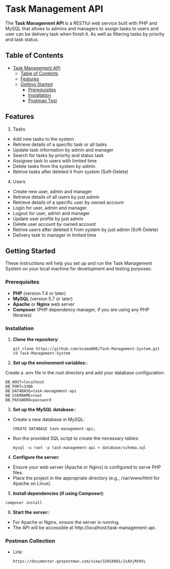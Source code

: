 # Task Management API

The **Task Management API** is a RESTful web service built with PHP and MySQL that allows to admins and managers to assign tasks to users and user can be delivery task when finish it. As well as filtering tasks by priority and task status.

## Table of Contents

- [Task Management API](#task-management-api)
  - [Table of Contents](#table-of-contents)
  - [Features](#features)
  - [Getting Started](#getting-started)
    - [Prerequisites](#prerequisites)
    - [Installation](#installation)
    - [Postman Test](#postman-test)

## Features

1. Tasks
  - Add new tasks to the system
  - Retrieve details of a specific task or all tasks
  - Update task information by admin and manager
  - Search for tasks by priority and status task
  - Assignee task to users with limited time
  - Delete tasks from the system by admin
  - Retrive tasks after deleted it from system (Soft-Delete)

4. Users
  - Create new user, admin and manager
  - Retrieve details of all users by just admin
  - Retrieve details of a specific user by owned account 
  - Login for user, admin and manager
  - Logout for user, admin and manager
  - Update user profile by just admin
  - Delete user account by owned account 
  - Retrive users after deleted it from system by just admin (Soft-Delete)
  - Delivery task to manager in limited time 

## Getting Started

These instructions will help you set up and run the Task Management System on your local machine for development and testing purposes.

### Prerequisites

- **PHP** (version 7.4 or later)
- **MySQL** (version 5.7 or later)
- **Apache** or **Nginx** web server
- **Composer** (PHP dependency manager, if you are using any PHP libraries)


### Installation

1. **Clone the repository**:

   ```
   git clone https://github.com/osama806/Task-Management-System.git
   cd Task-Management-System
   ```

2. **Set up the environment variables:**:

  Create a .env file in the root directory and add your database configuration:
  ```
  DB_HOST=localhost
  DB_PORT=3306
  DB_DATABASE=task-management-api
  DB_USERNAME=root
  DB_PASSWORD=password
  ```

3. **Set up the MySQL database:**:

  - Create a new database in MySQL:
    ```
    CREATE DATABASE task-management-api;
    ```
  - Run the provided SQL script to create the necessary tables:
    ```
    mysql -u root -p task-management-api < database/schema.sql
    ```

4. **Configure the server**:  
  - Ensure your web server (Apache or Nginx) is configured to serve PHP files.
  - Place the project in the appropriate directory (e.g., /var/www/html for Apache on Linux).

5. **Install dependencies (if using Composer)**:
  ```
  composer install
  ```

6. **Start the server:**:
  - For Apache or Nginx, ensure the server is running.
  - The API will be accessible at http://localhost/task-management-api.


### Postman Collection
- Link:
    ```
    https://documenter.getpostman.com/view/32954091/2sAXjRX9tL
    ```
